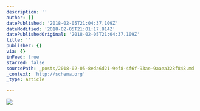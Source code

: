 ```yaml
---
description: ''
author: []
datePublished: '2018-02-05T21:04:37.109Z'
dateModified: '2018-02-05T21:01:17.814Z'
datePublishedOriginal: '2018-02-05T21:04:37.109Z'
title: ''
publisher: {}
via: {}
inFeed: true
starred: false
sourcePath: _posts/2018-02-05-8eda6d21-9ef8-4f6f-93ae-9aaea328f848.md
_context: 'http://schema.org'
_type: Article

---
```

![](https://the-grid-user-content.s3-us-west-2.amazonaws.com/3c952a2d-6ae6-4ce9-a8a5-0cd48f22a210.jpg)